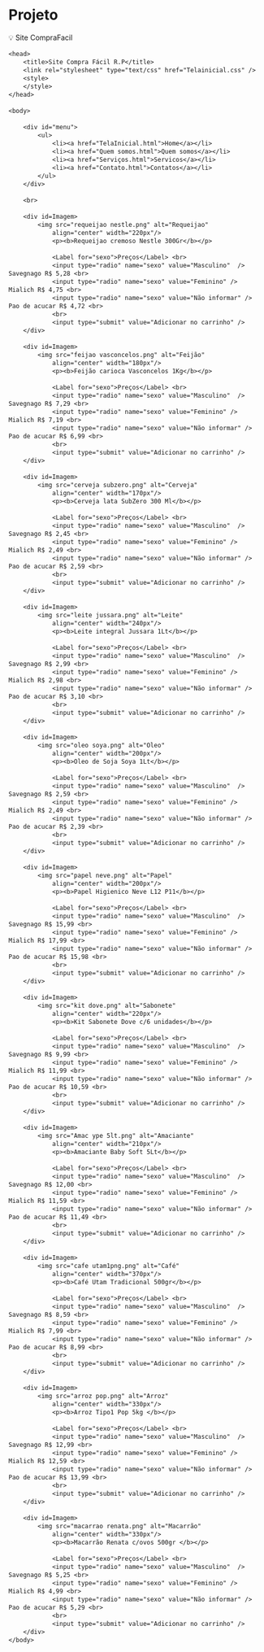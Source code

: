 # Projeto
:bulb: Site CompraFacil
<htlm>

    <head>
        <title>Site Compra Fácil R.P</title>
        <link rel="stylesheet" type="text/css" href="Telainicial.css" />
        <style>
        </style>
    </head>

    <body>

        <div id="menu">
            <ul>
                <li><a href="TelaInicial.html">Home</a></li>
                <li><a href="Quem somos.html">Quem somos</a></li>
                <li><a href="Serviços.html">Servicos</a></li>
                <li><a href="Contato.html">Contatos</a></li>
            </ul>
        </div>

        <br>

        <div id=Imagem>
            <img src="requeijao nestle.png" alt="Requeijao" 
                align="center" width="220px"/>
                <p><b>Requeijao cremoso Nestle 300Gr</b></p>

                <Label for="sexo">Preços</Label> <br>
                <input type="radio" name="sexo" value="Masculino"  /> Savegnago R$ 5,28 <br>
                <input type="radio" name="sexo" value="Feminino" /> Mialich R$ 4,75 <br>
                <input type="radio" name="sexo" value="Não informar" /> Pao de acucar R$ 4,72 <br> 
                <br>
                <input type="submit" value="Adicionar no carrinho" />
        </div>
        
        <div id=Imagem>
            <img src="feijao vasconcelos.png" alt="Feijão" 
                align="center" width="180px"/>
                <p><b>Feijão carioca Vasconcelos 1Kg</b></p>

                <Label for="sexo">Preços</Label> <br>
                <input type="radio" name="sexo" value="Masculino"  /> Savegnago R$ 7,29 <br>
                <input type="radio" name="sexo" value="Feminino" /> Mialich R$ 7,19 <br>
                <input type="radio" name="sexo" value="Não informar" /> Pao de acucar R$ 6,99 <br> 
                <br>
                <input type="submit" value="Adicionar no carrinho" />
        </div>

        <div id=Imagem>
            <img src="cerveja subzero.png" alt="Cerveja" 
                align="center" width="170px"/>
                <p><b>Cerveja lata SubZero 300 Ml</b></p>

                <Label for="sexo">Preços</Label> <br>
                <input type="radio" name="sexo" value="Masculino"  /> Savegnago R$ 2,45 <br>
                <input type="radio" name="sexo" value="Feminino" /> Mialich R$ 2,49 <br>
                <input type="radio" name="sexo" value="Não informar" /> Pao de acucar R$ 2,59 <br> 
                <br>
                <input type="submit" value="Adicionar no carrinho" />
        </div>

        <div id=Imagem>
            <img src="leite jussara.png" alt="Leite" 
                align="center" width="240px"/>
                <p><b>Leite integral Jussara 1Lt</b></p>

                <Label for="sexo">Preços</Label> <br>
                <input type="radio" name="sexo" value="Masculino"  /> Savegnago R$ 2,99 <br>
                <input type="radio" name="sexo" value="Feminino" /> Mialich R$ 2,98 <br>
                <input type="radio" name="sexo" value="Não informar" /> Pao de acucar R$ 3,10 <br> 
                <br>
                <input type="submit" value="Adicionar no carrinho" />
        </div>

        <div id=Imagem>
            <img src="oleo soya.png" alt="Oleo" 
                align="center" width="200px"/>
                <p><b>Oleo de Soja Soya 1Lt</b></p>

                <Label for="sexo">Preços</Label> <br>
                <input type="radio" name="sexo" value="Masculino"  /> Savegnago R$ 2,59 <br>
                <input type="radio" name="sexo" value="Feminino" /> Mialich R$ 2,49 <br>
                <input type="radio" name="sexo" value="Não informar" /> Pao de acucar R$ 2,39 <br> 
                <br>
                <input type="submit" value="Adicionar no carrinho" />
        </div>

        <div id=Imagem>
            <img src="papel neve.png" alt="Papel" 
                align="center" width="200px"/>
                <p><b>Papel Higienico Neve L12 P11</b></p>

                <Label for="sexo">Preços</Label> <br>
                <input type="radio" name="sexo" value="Masculino"  /> Savegnago R$ 15,99 <br>
                <input type="radio" name="sexo" value="Feminino" /> Mialich R$ 17,99 <br>
                <input type="radio" name="sexo" value="Não informar" /> Pao de acucar R$ 15,98 <br> 
                <br>
                <input type="submit" value="Adicionar no carrinho" />
        </div>

        <div id=Imagem>
            <img src="kit dove.png" alt="Sabonete" 
                align="center" width="220px"/>
                <p><b>Kit Sabonete Dove c/6 unidades</b></p>

                <Label for="sexo">Preços</Label> <br>
                <input type="radio" name="sexo" value="Masculino"  /> Savegnago R$ 9,99 <br>
                <input type="radio" name="sexo" value="Feminino" /> Mialich R$ 11,99 <br>
                <input type="radio" name="sexo" value="Não informar" /> Pao de acucar R$ 10,59 <br> 
                <br>
                <input type="submit" value="Adicionar no carrinho" />
        </div>

        <div id=Imagem>
            <img src="Amac ype 5lt.png" alt="Amaciante" 
                align="center" width="210px"/>
                <p><b>Amaciante Baby Soft 5Lt</b></p>

                <Label for="sexo">Preços</Label> <br>
                <input type="radio" name="sexo" value="Masculino"  /> Savegnago R$ 12,00 <br>
                <input type="radio" name="sexo" value="Feminino" /> Mialich R$ 11,59 <br>
                <input type="radio" name="sexo" value="Não informar" /> Pao de acucar R$ 11,49 <br> 
                <br>
                <input type="submit" value="Adicionar no carrinho" />
        </div>

        <div id=Imagem>
            <img src="cafe utam1png.png" alt="Café" 
                align="center" width="370px"/>
                <p><b>Café Utam Tradicional 500gr</b></p>

                <Label for="sexo">Preços</Label> <br>
                <input type="radio" name="sexo" value="Masculino"  /> Savegnago R$ 8,59 <br>
                <input type="radio" name="sexo" value="Feminino" /> Mialich R$ 7,99 <br>
                <input type="radio" name="sexo" value="Não informar" /> Pao de acucar R$ 8,99 <br> 
                <br>
                <input type="submit" value="Adicionar no carrinho" />
        </div>

        <div id=Imagem>
            <img src="arroz pop.png" alt="Arroz" 
                align="center" width="330px"/>
                <p><b>Arroz Tipo1 Pop 5kg </b></p>

                <Label for="sexo">Preços</Label> <br>
                <input type="radio" name="sexo" value="Masculino"  /> Savegnago R$ 12,99 <br>
                <input type="radio" name="sexo" value="Feminino" /> Mialich R$ 12,59 <br>
                <input type="radio" name="sexo" value="Não informar" /> Pao de acucar R$ 13,99 <br> 
                <br>
                <input type="submit" value="Adicionar no carrinho" />
        </div>

        <div id=Imagem>
            <img src="macarrao renata.png" alt="Macarrão" 
                align="center" width="330px"/>
                <p><b>Macarrão Renata c/ovos 500gr </b></p>

                <Label for="sexo">Preços</Label> <br>
                <input type="radio" name="sexo" value="Masculino"  /> Savegnago R$ 5,25 <br>
                <input type="radio" name="sexo" value="Feminino" /> Mialich R$ 4,99 <br>
                <input type="radio" name="sexo" value="Não informar" /> Pao de acucar R$ 5,29 <br> 
                <br>
                <input type="submit" value="Adicionar no carrinho" />
        </div>
    </body>
</htlm>
